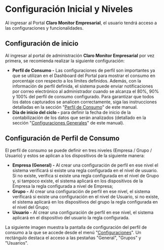# Configuración Inicial y Niveles

Al ingresar al Portal  **Claro Monitor Empresarial**, el usuario tendrá acceso a las configuraciones y funcionalidades.

## **Configuración de inicio**

Al ingresar al portal de administración **Claro Monitor Empresarial** por vez primera, se recomienda realizar la siguiente configuración:

* **Perfil de Consumo -** Las configuraciones de perfil son importantes ya que se utilizan en el Dashboard del Portal para mostrar el consumo en porcentaje con respecto a los límites definidos. Además, con la información de perfil definida, el sistema puede enviar notificaciones por correo electrónico al administrador cuando se alcanza el 80%, 90% y 100% del perfil de consumo configurado. Para garantizar que todos los datos capturados se analicen correctamente, siga las instrucciones detalladas en la sección "[Perfil de Consumo](configuracion/perfil-de-consumo.md)" de este manual.  &#x20;
* **Día de inicio del ciclo -** para definir la fecha de inicio de la contabilización de los datos que serán analizados (detallado en la sección "[Configuraciones Generales](empresa/configuracion-general.md)" de este manual).

## **Configuración de Perfil de Consumo**

El perfil de consumo se puede definir en tres niveles (Empresa / Grupo / Usuario) y estos se aplican a los dispositivos de la siguiente manera:

* **Empresa (General) -** Al crear una configuración de perfil en ese nivel el sistema verificará si existe una regla configurada en el nivel de usuario. Si no existe, verifica si existe una regla configurada en el nivel de Grupo y, si tampoco existe, el sistema aplicará en los dispositivos de la Empresa la regla configurada a nivel de Empresa;
* **Grupo -** Al crear una configuración de perfil en ese nivel, el sistema verificará si existe una configuración en el nivel de Usuario, si no existe, el sistema aplicará en los dispositivos del grupo la regla configurada en el nivel del Grupo;
* **Usuario -** Al crear una configuración de perfil en ese nivel, el sistema aplicará en el dispositivo del usuario la regla configurada.

La siguiente imagen muestra la pantalla de configuración del perfil de consumo a la que se accede desde el menú "[Configuraciones](configuracion/)". Un rectángulo destaca el acceso a las pestañas "General", "Grupos" y "Usuarios".

<figure><img src="../../.gitbook/assets/9 (4).png" alt=""><figcaption></figcaption></figure>
